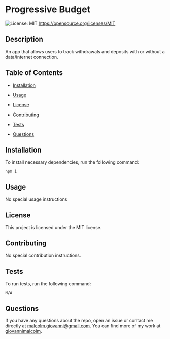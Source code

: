 # Progressive Budget
  ![License: MIT](https://img.shields.io/badge/License-MIT-yellow.svg)
       https://opensource.org/licenses/MIT

  ## Description

An app that allows users to track withdrawals and deposits with or without a data/internet connection. 

## Table of Contents

* [Installation](#installation)

* [Usage](#usage)

* [License](#license)

* [Contributing](#contributing)

* [Tests](#tests)

* [Questions](#questions)

## Installation

To install necessary dependencies, run the following command: 

```
npm i
```

## Usage

No special usage instructions

## License 

This project is licensed under the MIT license.

## Contributing 

No special contribution instructions.

## Tests

To run tests, run the following command:

```
N/A
```

## Questions

If you have any questions about the repo, open an issue or contact me directly at malcolm.giovanni@gmail.com. 
You can find more of my work at [giovannimalcolm](https://github.com/giovannimalcolm/).
